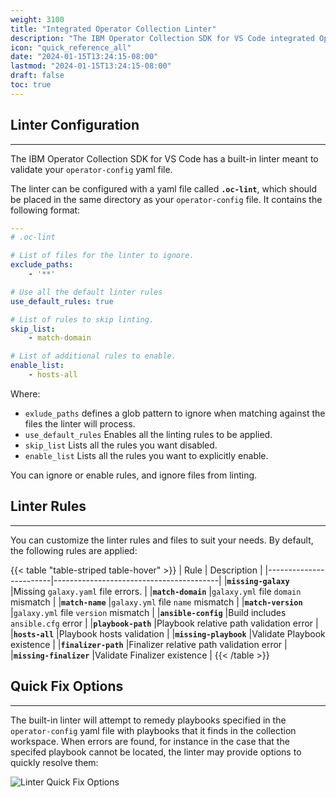```yaml
---
weight: 3100
title: "Integrated Operator Collection Linter"
description: "The IBM Operator Collection SDK for VS Code integrated Operator Collection Linter"
icon: "quick_reference_all"
date: "2024-01-15T13:24:15-08:00"
lastmod: "2024-01-15T13:24:15-08:00"
draft: false
toc: true
---
```


## Linter Configuration
---
The IBM Operator Collection SDK for VS Code has a built-in linter meant to validate your `operator-config` yaml file. 


The linter can be configured with a yaml file called **`.oc-lint`**, which should be placed in the same directory as your `operator-config` file. It contains the following format:

```yaml
---
# .oc-lint

# List of files for the linter to ignore.
exclude_paths:
    - '**'

# Use all the default linter rules
use_default_rules: true

# List of rules to skip linting.
skip_list:
    - match-domain

# List of additional rules to enable.
enable_list:
    - hosts-all
```

Where:
- `exlude_paths` defines a glob pattern to ignore when matching against the files the linter will process.
- `use_default_rules` Enables all the linting rules to be applied.
- `skip_list` Lists all the rules you want disabled.
- `enable_list` Lists all the rules you want to explicitly enable.

You can ignore or enable rules, and ignore files from linting. 


## Linter Rules
---
You can customize the linter rules and files to suit your needs. By default, the following rules are applied:

{{< table "table-striped table-hover"  >}}
|        Rule            |                Description              |
|------------------------|-----------------------------------------|
|**`missing-galaxy`**    |Missing `galaxy.yaml` file errors.       |
|**`match-domain`**      |`galaxy.yml` file `domain` mismatch      |
|**`match-name`**        |`galaxy.yml` file `name` mismatch        |
|**`match-version`**     |`galaxy.yml` file `version` mismatch     |
|**`ansible-config`**    |Build includes `ansible.cfg` error       |
|**`playbook-path`**     |Playbook relative path validation error  |
|**`hosts-all`**         |Playbook hosts validation                |
|**`missing-playbook`**  |Validate Playbook existence              |
|**`finalizer-path`**    |Finalizer relative path validation error |
|**`missing-finalizer`** |Validate Finalizer existence             |
{{< /table >}}


## Quick Fix Options
---
The built-in linter will attempt to remedy playbooks specified in the `operator-config` yaml file with playbooks that it finds in the collection workspace. When errors are found, for instance in the case that the specifed playbook cannot be located, the linter may provide options to quickly resolve them:

![Linter Quick Fix Options](/images/vs-code-extension/linter-quick-fix-options.png) 